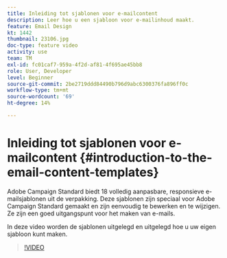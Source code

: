 ```yaml
---
title: Inleiding tot sjablonen voor e-mailcontent
description: Leer hoe u een sjabloon voor e-mailinhoud maakt.
feature: Email Design
kt: 1442
thumbnail: 23106.jpg
doc-type: feature video
activity: use
team: TM
exl-id: fc01caf7-959a-4f2d-af81-4f695ae45bb8
role: User, Developer
level: Beginner
source-git-commit: 2be2719ddd84490b796d9abc6300376fa896ff0c
workflow-type: tm+mt
source-wordcount: '69'
ht-degree: 14%

---
```


# Inleiding tot sjablonen voor e-mailcontent {#introduction-to-the-email-content-templates}

Adobe Campaign Standard biedt 18 volledig aanpasbare, responsieve e-mailsjablonen uit de verpakking. Deze sjablonen zijn speciaal voor Adobe Campaign Standard gemaakt en zijn eenvoudig te bewerken en te wijzigen. Ze zijn een goed uitgangspunt voor het maken van e-mails.

In deze video worden de sjablonen uitgelegd en uitgelegd hoe u uw eigen sjabloon kunt maken.

>[!VIDEO](https://video.tv.adobe.com/v/23106?quality=12)
